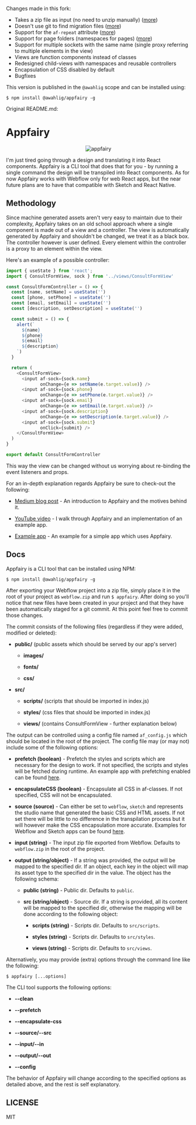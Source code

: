 Changes made in this fork:

- Takes a zip file as input (no need to unzip manually) ([more](https://github.com/awahlig/Appfairy/commit/41fc3589414ac8ff446451cc03c7f051b4d4d8b8))
- Doesn't use git to find migration files ([more](https://github.com/awahlig/Appfairy/commit/7b1b52c3f6ab4cdc9e7ec492a61f4a57394039b9))
- Support for the `af-repeat` attribute ([more](https://github.com/awahlig/Appfairy/commit/010b0409fe644c23889256c18cde1127818f2f1e))
- Support for page folders (namespaces for pages) ([more](https://github.com/awahlig/Appfairy/commit/56bfc9ba12d69506fff33c954e35d0bd0fe7805c))
- Support for multiple sockets with the same name (single proxy referring to multiple elements in the view)
- Views are function components instead of classes
- Redesigned child-views with namespaces and reusable controllers
- Encapsulation of CSS disabled by default
- Bugfixes

This version is published in the `@awahlig` scope and can be installed using:

    $ npm install @awahlig/appfairy -g

Original README.md:

# Appfairy

<p align="center"><img src="https://user-images.githubusercontent.com/7648874/45173702-8e98e700-b23b-11e8-96c7-2426ab03abe0.png" alt="appfairy"></p>

I'm just tired going through a design and translating it into React components. Appfairy is a CLI tool that does that for you - by running a single command the design will be transpiled into React components. As for now Appfairy works with Webflow only for web React apps, but the near future plans are to have that compatible with Sketch and React Native.

## Methodology

Since machine generated assets aren't very easy to maintain due to their complexity, Appfairy takes on an old school approach where a single component is made out of a view and a controller. The view is automatically generated by Appfairy and shouldn't be changed, we treat it as a black box. The controller however is user defined. Every element within the controller is a proxy to an element within the view.

Here's an example of a possible controller:

```js
import { useState } from 'react';
import { ConsultFormView, sock } from '../views/ConsultFormView'

const ConsultFormController = () => {
  const [name, setName] = useState('')
  const [phone, setPhone] = useState('')
  const [email, setEmail] = useState('')
  const [description, setDescription] = useState('')

  const submit = () => {
    alert(`
      ${name}
      ${phone}
      ${email}
      ${description}
    `)
  }

  return (
    <ConsultFormView>
      <input af-sock={sock.name}
             onChange={e => setName(e.target.value)} />
      <input af-sock={sock.phone}
             onChange={e => setPhone(e.target.value)} />
      <input af-sock={sock.email}
             onChange={e => setEmail(e.target.value)} />
      <input af-sock={sock.description}
             onChange={e => setDescription(e.target.value)} />
      <input af-sock={sock.submit}
             onClick={submit} />
    </ConsultFormView>
  )
}

export default ConsultFormController
```

This way the view can be changed without us worrying about re-binding the event listeners and props.

For an in-depth explanation regards Appfairy be sure to check-out the following:

- [Medium blog post](https://medium.com/@eytanmanor/how-to-create-a-react-app-out-of-a-webflow-project-309b696a0533) - An introduction to Appfairy and the motives behind it.

- [YouTube video](https://www.youtube.com/watch?v=6hJe6pZld0o) - I walk through Appfairy and an implementation of an example app.

- [Example app](https://github.com/DAB0mB/Appfairy/tree/master/examples/prefetch) - An example for a simple app which uses Appfairy.

## Docs

Appfairy is a CLI tool that can be installed using NPM:

    $ npm install @awahlig/appfairy -g

After exporting your Webflow project into a zip file, simply place it in the root of your project as `webflow.zip` and run `$ appfairy`. After doing so you'll notice that new files have been created in your project and that they have been automatically staged for a git commit. At this point feel free to commit those changes.

The commit consists of the following files (regardless if they were added, modified or deleted):

- **public/** (public assets which should be served by our app's server)

  - **images/**

  - **fonts/**

  - **css/**

- **src/**

  - **scripts/** (scripts that should be imported in index.js)

  - **styles/** (css files that should be imported in index.js)

  - **views/** (contains ConsultFormView - further explanation below)

The output can be controlled using a config file named `af_config.js` which should be located in the root of the project. The config file may (or may not) include some of the following options:

- **prefetch (boolean)** - Prefetch the styles and scripts which are necessary for the design to work. If not specified, the scripts and styles will be fetched during runtime. An example app with prefetching enabled can be found [here](https://github.com/DAB0mB/Appfairy/tree/master/examples/prefetch).

- **encapsulateCSS (boolean)** - Encapsulate all CSS in af-classes. If not specified, CSS will not be encapsulated.

- **source (source)** - Can either be set to `webflow`, `sketch` and represents the studio name that generated the basic CSS and HTML assets. If not set there will be little to no difference in the transpilation process but it will however make the CSS encapsulation more accurate. Examples for Webflow and Sketch apps can be found [here](https://github.com/DAB0mB/Appfairy/tree/master/examples).

- **input (string)** - The input zip file exported from Webflow. Defaults to `webflow.zip` in the root of the project.

- **output (string/object)** - If a string was provided, the output will be mapped to the specified dir. If an object, each key in the object will map its asset type to the specified dir in the value. The object has the following schema:

  - **public (string)** - Public dir. Defaults to `public`.

  - **src (string/object)** - Source dir. If a string is provided, all its content will be mapped to the specified dir, otherwise the mapping will be done according to the following object:

    - **scripts (string)** - Scripts dir. Defaults to `src/scripts`.

    - **styles (string)** - Scripts dir. Defaults to `src/styles`.

    - **views (string)** - Scripts dir. Defaults to `src/views`.

Alternatively, you may provide (extra) options through the command line like the following:

    $ appfairy [...options]

The CLI tool supports the following options:

- **--clean**

- **--prefetch**

- **--encapsulate-css**

- **--source/--src**

- **--input/--in**

- **--output/--out**

- **--config**

The behavior of Appfairy will change according to the specified options as detailed above, and the rest is self explanatory.

## LICENSE

MIT
